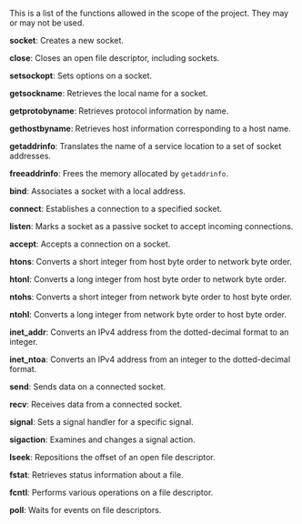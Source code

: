 This is a list of the functions allowed in the scope of the project. They may
or may not be used.

**socket**: Creates a new socket.

**close**: Closes an open file descriptor, including sockets.

**setsockopt**: Sets options on a socket.

**getsockname**: Retrieves the local name for a socket.

**getprotobyname**: Retrieves protocol information by name.

**gethostbyname**: Retrieves host information corresponding to a host name.

**getaddrinfo**: Translates the name of a service location to a set of socket addresses.

**freeaddrinfo**: Frees the memory allocated by `getaddrinfo`.

**bind**: Associates a socket with a local address.

**connect**: Establishes a connection to a specified socket.

**listen**: Marks a socket as a passive socket to accept incoming connections.

**accept**: Accepts a connection on a socket.

**htons**: Converts a short integer from host byte order to network byte order.

**htonl**: Converts a long integer from host byte order to network byte order.

**ntohs**: Converts a short integer from network byte order to host byte order.

**ntohl**: Converts a long integer from network byte order to host byte order.

**inet_addr**: Converts an IPv4 address from the dotted-decimal format to an integer.

**inet_ntoa**: Converts an IPv4 address from an integer to the dotted-decimal format.

**send**: Sends data on a connected socket.

**recv**: Receives data from a connected socket.

**signal**: Sets a signal handler for a specific signal.

**sigaction**: Examines and changes a signal action.

**lseek**: Repositions the offset of an open file descriptor.

**fstat**: Retrieves status information about a file.

**fcntl**: Performs various operations on a file descriptor.

**poll**: Waits for events on file descriptors.
